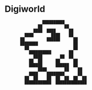 # Digiworld

                     ██████████
                   ██          ██
                 ████  ████      ██
             ████        ████    ██
           ██          ██████      ██
           ████████                ██
             ██                    ██
               ██████████        ██
                 ████        ██  ██
               ██  ██      ██      ██
               ██████      ██████  ██
                   ████        ██    ██
               ████    ████████      ██
             ██  ██    ██  ██  ██  ██  ██
             ████████████  ██████████████
